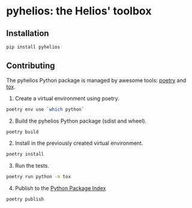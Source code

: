 # pyhelios: the Helios' toolbox

## Installation

```sh
pip install pyhelios
```

## Contributing

The pyhelios Python package is managed by awesome tools: [poetry](https://python-poetry.org/) and [tox](https://tox.wiki/en/latest/index.html).

1. Create a virtual environment using poetry.

```sh
poetry env use `which python`
```

2. Build the pyhelios Python package (sdist and wheel).

```sh
poetry build
```

2. Install in the previously created virtual environment.

```sh
poetry install
```

3. Run the tests.

```sh
poetry run python -m tox
```

4. Publish to the [Python Package Index](https://pypi.org/)

```sh
poetry publish
```
